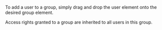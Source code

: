 To add a user to a group, simply drag and drop the user element onto the desired group element.

Access rights granted to a group are inherited to all users in this group.
